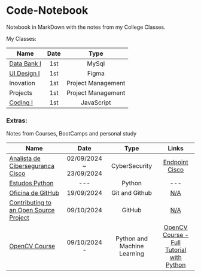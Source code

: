 # Code-Notebook
Notebook in MarkDown with the notes from my College Classes. 

My Classes:
<center>
  
| Name    | Date          | Type     | 
| --------|:-------------:| :-----:  | 
| [Data Bank I](https://github.com/luanvfm/Code-Notebook/blob/main/Banco%20de%20Dados.md) | 1st     | MySql      |
| [UI Design I](https://github.com/luanvfm/Code-Notebook/blob/main/UI%20Design%20I.md)   | 1st     | Figma      |
| Inovation    | 1st     | Project Management |
| Projects    | 1st     | Project Management |
| [Coding I](https://github.com/luanvfm/Code-Notebook/blob/main/Coding.md)      | 1st     | JavaScript |

</center>

### Extras: 
Notes from Courses, BootCamps and personal study
<center>
  
| Name    | Date          | Type     | Links     | 
| --------|:-------------:| :-----:  |  :-----:  | 
| [Analista de Ciberseguranca Cisco](https://github.com/luanvfm/Code-Notebook/blob/main/Banco%20de%20Dados.md) | 02/09/2024 ~ 23/09/2024    | CyberSecurity      | [Endpoint Cisco](https://www.netacad.com/courses/endpoint-security?courseLang=pt-BR&instance_id=978f6ee7-685d-4988-b2c3-5cfef58e0afe)      |
| [Estudos Python](https://github.com/luanvfm/Code-Notebook/blob/main/Coding_1/Estudos_Python/EstudosPython.md)   | ---     | Python      | ---      |
| [Oficina de GitHub](https://github.com/luanvfm/Code-Notebook/blob/main/Coding_1/Extras/Oficina%20GItHub.md)    | 19/09/2024    | Git and Github | [N/A](.)      |
| [Contributing to an Open Source Project](https://github.com/luanvfm/Code-Notebook/blob/main/Coding_1/Extras/Oficina%20GItHub.md)    | 09/10/2024     | GitHub | [N/A](.)      |
| [OpenCV Course](https://github.com/luanvfm/Code-Notebook/blob/main/opencvcourse.md)      | 09/10/2024 -    | Python and Machine Learning  | [OpenCV Course - Full Tutorial with Python](https://www.youtube.com/watch?v=oXlwWbU8l2o)      |

</center>
